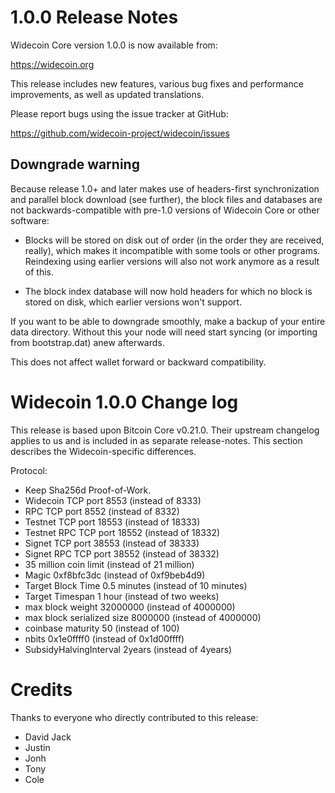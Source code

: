 1.0.0 Release Notes
====================

Widecoin Core version 1.0.0 is now available from:

  <https://widecoin.org>

This release includes new features, various bug fixes and performance
improvements, as well as updated translations.

Please report bugs using the issue tracker at GitHub:

  <https://github.com/widecoin-project/widecoin/issues>

Downgrade warning
------------------

Because release 1.0+ and later makes use of headers-first synchronization and
parallel block download (see further), the block files and databases are not
backwards-compatible with pre-1.0 versions of Widecoin Core or other software:

* Blocks will be stored on disk out of order (in the order they are
received, really), which makes it incompatible with some tools or
other programs. Reindexing using earlier versions will also not work
anymore as a result of this.

* The block index database will now hold headers for which no block is
stored on disk, which earlier versions won't support.

If you want to be able to downgrade smoothly, make a backup of your entire data
directory. Without this your node will need start syncing (or importing from
bootstrap.dat) anew afterwards. 

This does not affect wallet forward or backward compatibility.

Widecoin 1.0.0 Change log
=========================
This release is based upon Bitcoin Core v0.21.0.  Their upstream changelog applies to us and
is included in as separate release-notes.  This section describes the Widecoin-specific differences.

Protocol:
- Keep Sha256d Proof-of-Work.
- Widecoin TCP port 8553 (instead of 8333)
- RPC TCP port 8552 (instead of 8332)
- Testnet TCP port 18553 (instead of 18333)
- Testnet RPC TCP port 18552 (instead of 18332)
- Signet TCP port 38553 (instead of 38333)
- Signet RPC TCP port 38552 (instead of 38332)
- 35 million coin limit  (instead of 21 million)
- Magic 0xf8bfc3dc       (instead of 0xf9beb4d9)
- Target Block Time 0.5 minutes (instead of 10 minutes)
- Target Timespan 1 hour      (instead of two weeks)
- max block weight 32000000 (instead of 4000000)
- max block serialized size 8000000 (instead of 4000000)
- coinbase maturity 50 (instead of 100)
- nbits 0x1e0ffff0 (instead of 0x1d00ffff)
- SubsidyHalvingInterval 2years (instead of 4years)

Credits
=======

Thanks to everyone who directly contributed to this release:

- David Jack 
- Justin
- Jonh
- Tony
- Cole

